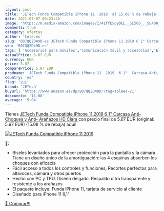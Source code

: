 ```yaml
---
layout: post
title: 'JETech Funda Compatible iPhone 11  2019  al 15.08 % de rebaja'
date: 2021-07-07 06:23:40
image: 'https://m.media-amazon.com/images/I/41ffExpyDEL._SL500_._SL400_.jpg'
comments: true
category: ofertas
author: 'tole.es'
slug: 'B07QQZD49D-es JETech Funda Compatible iPhone 11 2019 6 1" Carcasa Anti-...'
sku: 'B07QQZD49D-es'
tags: [ 'Accesorios para móviles','Comunicación móvil y accesorios','Electrónica','Fundas y carcasas para teléfonos móviles','iphone','jetech', ]
actualPrice: 5.07 EUR
currency: EUR
price: 5.07
comparePrice: 5.97 EUR
prodname: 'JETech Funda Compatible iPhone 11  2019  6 1"  Carcasa Anti-Choques y Anti- Arañazos  HD Clara '
country: 'es'
flag: '🇪🇸'
brand: 'JETech'
buyurl: 'https://www.amazon.es/dp/B07QQZD49D/?tag=tolees-21'
descuento: '15.08'
average: '5.04'
---
```


Tienes [JETech Funda Compatible iPhone 11  2019  6 1"  Carcasa Anti-Choques y Anti- Arañazos  HD Clara ](https://www.amazon.es/dp/B07QQZD49D/?tag=tolees-21) con precio final de  5.07 EUR (original: 5.97 EUR) (15.08 %  de rebaja) aqui!

[![JETech Funda Compatible iPhone 11  2019 ](https://m.media-amazon.com/images/I/41ffExpyDEL._SL500_._SL400_.jpg)](https://www.amazon.es/dp/B07QQZD49D/?tag=tolees-21)

🔎:

- Biseles levantados para ofrecer protección para la pantalla y la cámara. Tiene un diseño único de la amortiguación: las 4 esquinas absorben los choques con eficacia
- Fácil acceso a todos los controles y funciones; Recortes perfectos para altavoces, cámara y otros puertos
- Hecho con PC y TPU. Diseño delgado. Respaldo ultra transparente y resistente a los arañazos
- El paquete incluye: Funda iPhone 11, tarjeta de servicio al cliente
- Diseñado para iPhone 11 6,1"

[🛒 Comprar!!!](https://www.amazon.es/dp/B07QQZD49D/?tag=tolees-21)
